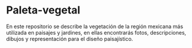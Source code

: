 # Paleta-vegetal
En este repositorio se describe la vegetación de la región mexicana más utilizada en paisajes y jardines, en ellas encontrarás fotos, descripciones, dibujos y representación para el diseño paisajístico. 
